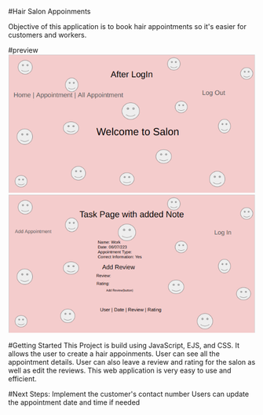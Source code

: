 #Hair Salon Appoinments

Objective of this application is to book hair appointments so it's easier for customers and workers.

#preview
![Alt text](<Screenshot from 2023-07-14 09-51-25.png>)
![Alt text](<Screenshot from 2023-07-14 09-52-28.png>)

#Getting Started
This Project is build using JavaScript, EJS, and CSS. It allows the user to create a hair appoinments. User can see all the 
appointment details. User can also leave a review and rating for the salon as well as edit the reviews.
This web application is very easy to use and efficient.


#Next Steps:
Implement the customer's contact number
Users can update the appointment date and time if needed
